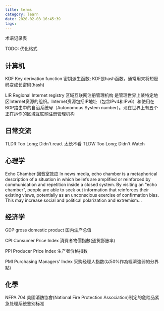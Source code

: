 ```yaml
---
title: terms
category: learn
date: 2020-02-08 16:45:39
tags:
---
```


术语记录表

TODO: 优化格式

<!-- more -->

## 计算机

KDF Key derivation function 密钥派生函数; KDF是hash函数，通常用来将短密码变成长密码(hash)

LIR Regional Internet registry 区域互联网注册管理机构 是管理世界上某特定地区Internet资源的组织。Internet资源包括IP地址（包含IPv4和IPv6）和使用在BGP路由中的自治系统号（Autonomous System number）。现在世界上有五个正在运作的区域互联网注册管理机构

## 日常交流

TLDR  Too Long; Didn't read. 太长不看
TLDW  Too Long; Didn't Watch

## 心理学

Echo Chamber 回音室效应 In news media, echo chamber is a metaphorical description of a situation in which beliefs are amplified or reinforced by communication and repetition inside a closed system. By visiting an "echo chamber", people are able to seek out information that reinforces their existing views, potentially as an unconscious exercise of confirmation bias. This may increase social and political polarization and extremism... 

## 经济学

GDP gross domestic product 国内生产总值

CPI Consumer Price Index 消費者物價指數(通货膨胀率)

PPI Producer Price Index 生产者价格指数

PMI Purchasing Managers' Index 采购经理人指数(以50%作為經濟強弱的分界點)

## 化學

NFPA 704 美國消防協會(National Fire Protection Association)制定的危险品紧急处理系统鉴别标准